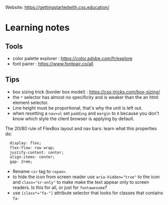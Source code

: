 Website: https://gettingstartedwith.css.education/


# Learning notes 

## Tools

- color palette explorer : https://color.adobe.com/fr/explore
- font pairer : https://www.fontpair.co/all

## Tips

- box sizing trick (border box model) : https://css-tricks.com/box-sizing/
- the `*` selector has almost no specificity and is weaker than the an html element selector.
- Line height must be proportional, that's why the unit is left out.
- when resetting a `nav>ul` set `padding` and `margin` to `0` because you don't know which style the client browser is applying by default. 

The 20/80 rule of FlexBox layout and nav bars: learn what this properties do:
```css
  display: flex;
  flex-flow: row wrap;
  justify-content: center;
  align-items: center;
  gap: 2rem;
```

- Rename `<i>` tag to `<span>`.
- to hide the icon from screen reader use `aria-hidden="true"` to the icon and `class="sr-only"` to make make the text appear only to screen readers. Is this for all, or just for `fontawesome`?
- use `[class*="fa-"]` attribute selector that looks for classes that contains `fa-` 
